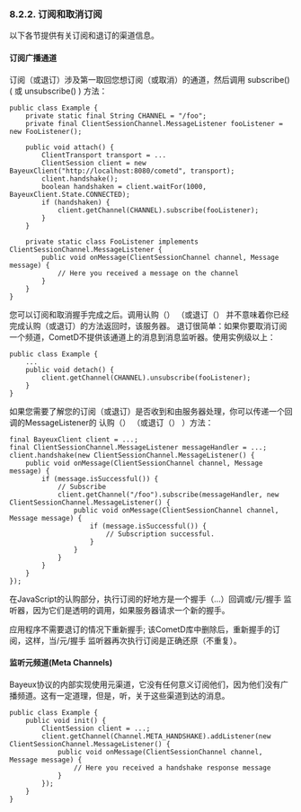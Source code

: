 ### 8.2.2. 订阅和取消订阅
以下各节提供有关订阅和退订的渠道信息。

#### 订阅广播通道

订阅（或退订）涉及第一取回您想订阅（或取消）的通道，然后调用 subscribe() ( 或 unsubscribe() ) 方法：

    public class Example {
        private static final String CHANNEL = "/foo";
        private final ClientSessionChannel.MessageListener fooListener = new FooListener();

        public void attach() {
            ClientTransport transport = ...
            ClientSession client = new BayeuxClient("http://localhost:8080/cometd", transport);
            client.handshake();
            boolean handshaken = client.waitFor(1000, BayeuxClient.State.CONNECTED);
            if (handshaken) {
                client.getChannel(CHANNEL).subscribe(fooListener);
            }
        }
    
        private static class FooListener implements ClientSessionChannel.MessageListener {
            public void onMessage(ClientSessionChannel channel, Message message) {
                // Here you received a message on the channel
            }
        }
    }

您可以订阅和取消握手完成之后。调用认购（） （或退订（） 并不意味着你已经完成认购（或退订）的方法返回时，该服务器。
退订很简单：如果你要取消订阅一个频道，CometD不提供该通道上的消息到消息监听器。使用实例级以上：

    public class Example {
        ...
        public void detach() {
            client.getChannel(CHANNEL).unsubscribe(fooListener);
        }
    }

如果您需要了解您的订阅（或退订）是否收到和由服务器处理，你可以传递一个回调的MessageListener的 认购（） （或退订（） ）方法：

    final BayeuxClient client = ...;
    final ClientSessionChannel.MessageListener messageHandler = ...;
    client.handshake(new ClientSessionChannel.MessageListener() {
        public void onMessage(ClientSessionChannel channel, Message message) {
            if (message.isSuccessful()) {
                // Subscribe
                client.getChannel("/foo").subscribe(messageHandler, new ClientSessionChannel.MessageListener() {
                    public void onMessage(ClientSessionChannel channel, Message message) {
                        if (message.isSuccessful()) {
                            // Subscription successful.
                        }
                    }
                }
            }
        }
    });

在JavaScript的认购部分，执行订阅的好地方是一个握手（...）回调或/元/握手 监听器，因为它们是透明的调用，如果服务器请求一个新的握手。

应用程序不需要退订的情况下重新握手; 该CometD库中删除后，重新握手的订阅，这样，当/元/握手 监听器再次执行订阅是正确还原（不重复）。

#### 监听元频道(Meta Channels)

Bayeux协议的内部实现使用元渠道，它没有任何意义订阅他们，因为他们没有广播频道。这有一定道理，但是，听，关于这些渠道到达的消息。

    public class Example {
        public void init() {
            ClientSession client = ...;
            client.getChannel(Channel.META_HANDSHAKE).addListener(new ClientSessionChannel.MessageListener() {
                public void onMessage(ClientSessionChannel channel, Message message) {
                    // Here you received a handshake response message
                }
            });
        }
    }
